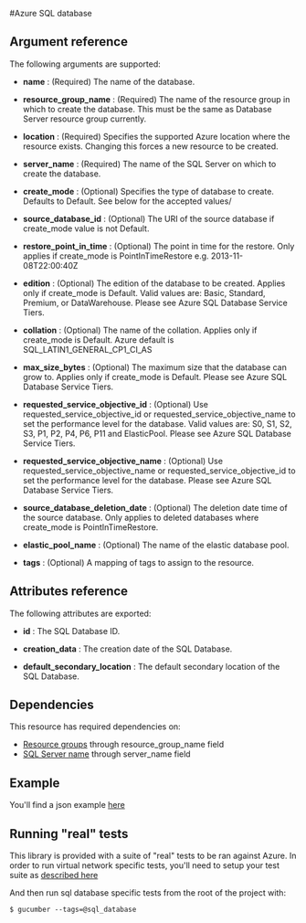 #Azure SQL database


## Argument reference


The following arguments are supported:

- **name** : (Required) The name of the database.

- **resource_group_name** : (Required) The name of the resource group in which to create the database. This must be the same as Database Server resource group currently.

- **location** : (Required) Specifies the supported Azure location where the resource exists. Changing this forces a new resource to be created.

- **server_name** : (Required) The name of the SQL Server on which to create the database.

- **create_mode** : (Optional) Specifies the type of database to create. Defaults to Default. See below for the accepted values/

- **source_database_id** : (Optional) The URI of the source database if create_mode value is not Default.

- **restore_point_in_time** : (Optional) The point in time for the restore. Only applies if create_mode is PointInTimeRestore e.g. 2013-11-08T22:00:40Z

- **edition** : (Optional) The edition of the database to be created. Applies only if create_mode is Default. Valid values are: Basic, Standard, Premium, or DataWarehouse. Please see Azure SQL Database Service Tiers.

- **collation** : (Optional) The name of the collation. Applies only if create_mode is Default. Azure default is SQL_LATIN1_GENERAL_CP1_CI_AS

- **max_size_bytes** : (Optional) The maximum size that the database can grow to. Applies only if create_mode is Default. Please see Azure SQL Database Service Tiers.

- **requested_service_objective_id** : (Optional) Use requested_service_objective_id or requested_service_objective_name to set the performance level for the database. Valid values are: S0, S1, S2, S3, P1, P2, P4, P6, P11 and ElasticPool. Please see Azure SQL Database Service Tiers.

- **requested_service_objective_name** : (Optional) Use requested_service_objective_name or requested_service_objective_id to set the performance level for the database. Please see Azure SQL Database Service Tiers.

- **source_database_deletion_date** : (Optional) The deletion date time of the source database. Only applies to deleted databases where create_mode is PointInTimeRestore.

- **elastic_pool_name** : (Optional) The name of the elastic database pool.

- **tags** : (Optional) A mapping of tags to assign to the resource.

## Attributes reference

The following attributes are exported:

- **id** : The SQL Database ID.

- **creation_data** : The creation date of the SQL Database.

- **default_secondary_location** : The default secondary location of the SQL Database.


## Dependencies

This resource has required dependencies on:

- [Resource groups](../resourcegroup/) through resource_group_name field
- [SQL Server name](../sqlserver/) through server_name field

## Example

You'll find a json example [here](../../../internal/definitions/db_create.json)

## Running "real" tests

This library is provided with a suite of "real" tests to be ran against Azure. In order to run virtual network specific tests, you'll need to setup your test suite as [described here](../../../internal/)

And then run sql database specific tests from the root of the project with:

```
$ gucumber --tags=@sql_database
